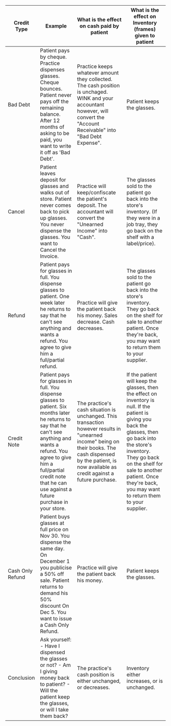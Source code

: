 | Credit Type      | Example                                                                                                                                                                                                                                                           | What is the effect on  cash paid by patient                                                                                                                                                                         | What is the effect on  Inventory (frames) given to patient                                                                                                                                                                                                                                    |
| ---------------- | ----------------------------------------------------------------------------------------------------------------------------------------------------------------------------------------------------------------------------------------------------------------- | ------------------------------------------------------------------------------------------------------------------------------------------------------------------------------------------------------------------- | --------------------------------------------------------------------------------------------------------------------------------------------------------------------------------------------------------------------------------------------------------------------------------------------- |
| Bad Debt         | Patient pays by cheque.  Practice dispenses glasses.  Cheque bounces.  Patient never pays off the remaining balance. After 12 months of asking to be paid, you want to write it off as 'Bad Debt'.                                                                | Practice keeps whatever amount they collected.  The cash position is unchaged.  WINK and your accountant however, will convert the "Account Receivable" into "Bad Debt Expense".                                    | Patient keeps the glasses.                                                                                                                                                                                                                                                                    |
| Cancel           | Patient leaves deposit for glasses and walks out of store.  Patient never comes back to pick up glasses.  You never dispense the glasses.  You want to Cancel the Invoice.                                                                                        | Practice will keep/confiscate the patient's deposit.  The accountant will convert the "Unearned Income" into "Cash".                                                                                                | The glasses sold to the patient go back into the store's inventory.  (If they were in a job tray, they go back on the shelf with a label/price).                                                                                                                                              |
| Refund           | Patient pays for glasses in full.  You dispense  glasses to patient.  One week later he returns to say that he can't see anything and wants a  refund.  You agree to give him a full/partial refund.                                                              | Practice will give the patient back his money.  Sales decrease.  Cash decreases.                                                                                                                                    | The glasses sold to the patient go back into the store's inventory.   They go back on the shelf for sale to another patient.  Once they're back, you may want to return them to your supplier.                                                                                                |
| Credit Note      | Patient pays for glasses in full.  You dispense glasses to patient. Six months later he returns to say that he can't see anything and wants a  refund.  You agree to give him a full/partial credit note that he can use against a future purchase in your store. | The practice's cash situation is unchanged.  This transaction however results in "unearned income" being on their books.   The cash dispensed by the patient, is now available as credit against a future purchase. | If the patient will keep the glasses, then the effect on inventory is null.  If the patient is giving you back the glasses, then go back into the store's inventory. They go back on the shelf for sale to another patient.  Once they're back, you may want to return them to your supplier. |
| Cash Only Refund | Patient buys glasses at full price on Nov 30.  You dispense the same day.  On December 1 you publicise a 50% off sale.  Patient returns to demand his 50% discount On Dec 5.  You want to issue a Cash Only Refund.                                               | Practice will give the patient back his money.                                                                                                                                                                      | Patient keeps the glasses.                                                                                                                                                                                                                                                                    |
| Conclusion       | Ask yourself:     - Have I dispensed the glasses or not?   - Am I giving money back to patient?   - Will the patient keep the glasses, or will I take them back?                                                                                                  | The practice's cash position is either unchanged, or decreases.                                                                                                                                                     | Inventory either increases, or is unchanged.                                                                                                                                                                                                                                                  |
